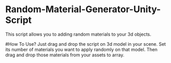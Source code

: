 # Random-Material-Generator-Unity-Script
This script allows you to adding random materials to your 3d objects.

#How To Use?
Just drag and drop the script on 3d model in your scene. Set its number of materials you want to apply randomly on that model. Then drag and drop those materials from your assets to array.
